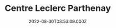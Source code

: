 ---
date: 2022-08-30T08:53:09.000Z
title: Centre Leclerc Parthenay
latitude: 46.64822522593562
longitude: -0.22279384015352482
category: checkin
---